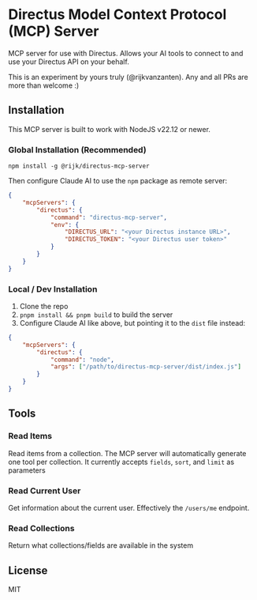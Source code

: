 # Directus Model Context Protocol (MCP) Server

MCP server for use with Directus. Allows your AI tools to connect to and use your Directus API on
your behalf.

This is an experiment by yours truly (@rijkvanzanten). Any and all PRs are more than welcome :)

## Installation

This MCP server is built to work with NodeJS v22.12 or newer.

### Global Installation (Recommended)

`npm install -g @rijk/directus-mcp-server`

Then configure Claude AI to use the `npm` package as remote server:

```json
{
	"mcpServers": {
		"directus": {
			"command": "directus-mcp-server",
			"env": {
				"DIRECTUS_URL": "<your Directus instance URL>",
				"DIRECTUS_TOKEN": "<your Directus user token>"
			}
		}
	}
}
```

### Local / Dev Installation

1. Clone the repo
2. `pnpm install && pnpm build` to build the server
3. Configure Claude AI like above, but pointing it to the `dist` file instead:

```json
{
	"mcpServers": {
		"directus": {
			"command": "node",
			"args": ["/path/to/directus-mcp-server/dist/index.js"]
		}
	}
}
```

## Tools

### Read Items

Read items from a collection. The MCP server will automatically generate one tool per collection. It currently accepts `fields`, `sort`, and `limit` as parameters

### Read Current User

Get information about the current user. Effectively the `/users/me` endpoint.

### Read Collections

Return what collections/fields are available in the system

## License

MIT
